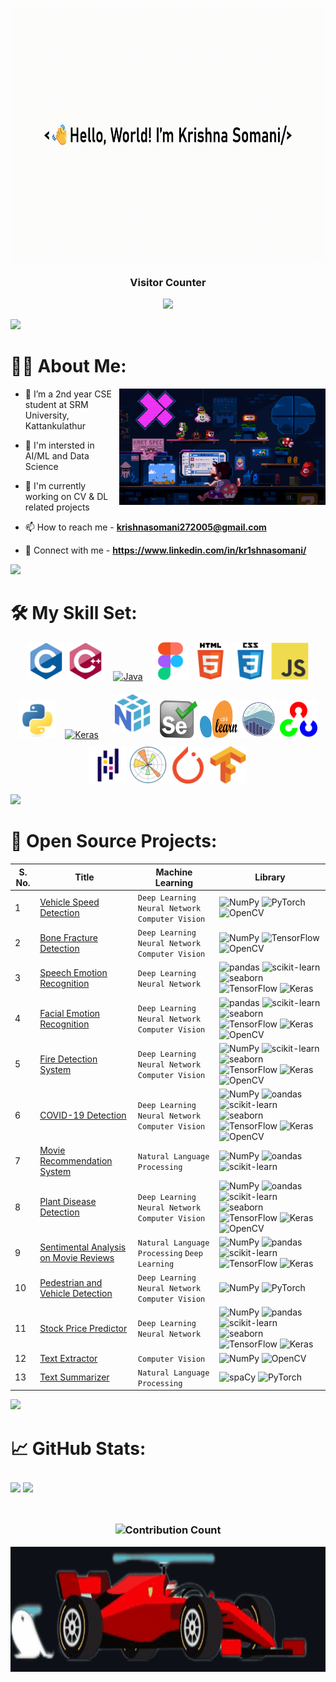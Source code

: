 <p align="center"> 
  <img align="center" src="https://github.com/kr1shnasomani/kr1shnasomani/blob/1ff733f732cabd208babf3fd59a5817b6b2c1172/GIF1.gif" width="722" height="406"/>
</p>

  <h3 align="center">Visitor Counter </h3>
<p align="center"> 
  <img src="https://profile-counter.glitch.me/kr1shnasomani/count.svg" />
</p>

<img src="https://user-images.githubusercontent.com/73097560/115834477-dbab4500-a447-11eb-908a-139a6edaec5c.gif">

# 🙋‍♂️ About Me:
<img align="right" src="https://github.com/kr1shnasomani/kr1shnasomani/blob/75ee72bac5b4ef8c4de1127e730fa867badac9f2/GIF3.gif" width="330" height="186"/>
<div align="left">  

- 🔭 I’m a 2nd year CSE student at SRM University, Kattankulathur
  
- 🤖 I'm intersted in AI/ML and Data Science

- 🌱 I'm currently working on CV & DL related projects
  
- 📫 How to reach me - **krishnasomani272005@gmail.com**
  
- 🤝 Connect with me - **https://www.linkedin.com/in/kr1shnasomani/**

<div/> 

<img src="https://user-images.githubusercontent.com/73097560/115834477-dbab4500-a447-11eb-908a-139a6edaec5c.gif">

# 🛠️ My Skill Set:
</h3>
<p align="center">
<img src="https://raw.githubusercontent.com/teamedwardforever/Readme-Generator/71f25dd8b98329b168142a6b782a107b75eab178/svg/Skills/Languages/c-original.svg" alt="C" width="60" height="60"/>
<img src="https://raw.githubusercontent.com/teamedwardforever/Readme-Generator/71f25dd8b98329b168142a6b782a107b75eab178/svg/Skills/Languages/cplusplus-original.svg" alt="CPP" width="60" height="60"/>
<a href="https://www.java.com/" target="_blank"><img style="margin: 10px" src="https://profilinator.rishav.dev/skills-assets/java-original-wordmark.svg" alt="Java" height="60" /></a>
<img src="https://raw.githubusercontent.com/teamedwardforever/Readme-Generator/71f25dd8b98329b168142a6b782a107b75eab178/svg/Skills/Software/figma-icon.svg" alt="Figma" width="60" height="60"/>
<img src="https://raw.githubusercontent.com/teamedwardforever/Readme-Generator/71f25dd8b98329b168142a6b782a107b75eab178/svg/Skills/Frontend/html5-original-wordmark.svg" alt="HTML" width="60" height="60"/>
<img src="https://raw.githubusercontent.com/teamedwardforever/Readme-Generator/71f25dd8b98329b168142a6b782a107b75eab178/svg/Skills/Frontend/css3-original-wordmark.svg" alt="Css" width="60" height="60"/>
<img src="https://raw.githubusercontent.com/teamedwardforever/Readme-Generator/71f25dd8b98329b168142a6b782a107b75eab178/svg/Skills/Languages/javascript-original.svg" alt="Javascript" width="60" height="60"/>
<img src="https://raw.githubusercontent.com/teamedwardforever/Readme-Generator/71f25dd8b98329b168142a6b782a107b75eab178/svg/Skills/Languages/python-original.svg" alt="Python" width="60" height="60"/>
<a href="https://keras.io/" target="_blank"><img style="margin: 10px" src="https://profilinator.rishav.dev/skills-assets/keras.png" alt="Keras" height="60" /></a>
<a href="https://numpy.org/" target="_blank"><img style="margin: 10px" src="https://github.com/devicons/devicon/raw/master/icons/numpy/numpy-original.svg" alt="NumPy" height="60" /></a> 
<img src="https://raw.githubusercontent.com/teamedwardforever/Readme-Generator/71f25dd8b98329b168142a6b782a107b75eab178/svg/Skills/Testing/selenium-logo.svg" alt="Selenium" width="60" height="60"/>
<img src="https://raw.githubusercontent.com/teamedwardforever/Readme-Generator/71f25dd8b98329b168142a6b782a107b75eab178/svg/Skills/ML/Scikit_learn_logo_small.svg" alt="Scikit" width="60" height="60"/>
<img src="https://raw.githubusercontent.com/teamedwardforever/Readme-Generator/71f25dd8b98329b168142a6b782a107b75eab178/svg/Skills/ML/logo-mark-lightbg.svg" alt="SeaBorn" width="60" height="60"/>
<img src="https://raw.githubusercontent.com/teamedwardforever/Readme-Generator/71f25dd8b98329b168142a6b782a107b75eab178/svg/Skills/ML/opencv-icon.svg" alt="Opencv" width="60" height="60"/>
<img src="https://raw.githubusercontent.com/teamedwardforever/Readme-Generator/71f25dd8b98329b168142a6b782a107b75eab178/svg/Skills/ML/pandas-original.svg" alt="Pandas" width="60" height="60"/>
<img src="https://raw.githubusercontent.com/devicons/devicon/master/icons/matplotlib/matplotlib-original.svg" alt="Matplotlib" width="60" height="60"/>
<img src="https://raw.githubusercontent.com/teamedwardforever/Readme-Generator/71f25dd8b98329b168142a6b782a107b75eab178/svg/Skills/ML/pytorch-icon.svg" alt="Pytorch" width="60" height="60"/>
<img src="https://raw.githubusercontent.com/teamedwardforever/Readme-Generator/71f25dd8b98329b168142a6b782a107b75eab178/svg/Skills/ML/tensorflow-icon.svg" alt="Tensorflow" width="60" height="60"/>
</p>

<img src="https://user-images.githubusercontent.com/73097560/115834477-dbab4500-a447-11eb-908a-139a6edaec5c.gif">

# 📂 Open Source Projects:
| S. No. | Title | Machine Learning | Library |
|--------|-------|------------------|---------|
| 1 | [Vehicle Speed Detection](https://github.com/kr1shnasomani/Vehicle-Speed-Detection) | `Deep Learning` `Neural Network` `Computer Vision` | ![NumPy](https://img.shields.io/badge/NumPy-black?style=flat-square&logo=numpy) ![PyTorch](https://img.shields.io/badge/PyTorch-black?style=flat-square&logo=pytorch) ![OpenCV](https://img.shields.io/badge/OpenCV-black?style=flat-square&logo=opencv) |
| 2 | [Bone Fracture Detection](https://github.com/kr1shnasomani/Bone-Fracture-Detection) | `Deep Learning` `Neural Network` `Computer Vision` | ![NumPy](https://img.shields.io/badge/NumPy-black?style=flat-square&logo=numpy) ![TensorFlow](https://img.shields.io/badge/TensorFlow-black?style=flat-square&logo=tensorflow) ![OpenCV](https://img.shields.io/badge/OpenCV-black?style=flat-square&logo=opencv) |
| 3 | [Speech Emotion Recognition](https://github.com/kr1shnasomani/Speech-Emotion-Recognition) | `Deep Learning` `Neural Network` | ![pandas](https://img.shields.io/badge/pandas-black?style=flat-square&logo=pandas) ![scikit-learn](https://img.shields.io/badge/scikit--learn-black?style=flat-square&logo=scikit-learn) ![seaborn](https://img.shields.io/badge/seaborn-black?style=flat-square&logo=seaborn) ![TensorFlow](https://img.shields.io/badge/TensorFlow-black?style=flat-square&logo=tensorflow) ![Keras](https://img.shields.io/badge/Keras-black?style=flat-square&logo=keras) |
| 4 | [Facial Emotion Recognition](https://github.com/kr1shnasomani/Facial-Emotion-Recognition) | `Deep Learning` `Neural Network` `Computer Vision` | ![pandas](https://img.shields.io/badge/pandas-black?style=flat-square&logo=pandas) ![scikit-learn](https://img.shields.io/badge/scikit--learn-black?style=flat-square&logo=scikit-learn) ![seaborn](https://img.shields.io/badge/seaborn-black?style=flat-square&logo=seaborn) ![TensorFlow](https://img.shields.io/badge/TensorFlow-black?style=flat-square&logo=tensorflow) ![Keras](https://img.shields.io/badge/Keras-black?style=flat-square&logo=keras) ![OpenCV](https://img.shields.io/badge/OpenCV-black?style=flat-square&logo=opencv) |
| 5 | [Fire Detection System](https://github.com/kr1shnasomani/Fire-Detection-System) | `Deep Learning` `Neural Network` `Computer Vision` | ![NumPy](https://img.shields.io/badge/NumPy-black?style=flat-square&logo=numpy) ![scikit-learn](https://img.shields.io/badge/scikit--learn-black?style=flat-square&logo=scikit-learn) ![seaborn](https://img.shields.io/badge/seaborn-black?style=flat-square&logo=seaborn) ![TensorFlow](https://img.shields.io/badge/TensorFlow-black?style=flat-square&logo=tensorflow) ![Keras](https://img.shields.io/badge/Keras-black?style=flat-square&logo=keras) ![OpenCV](https://img.shields.io/badge/OpenCV-black?style=flat-square&logo=opencv) |
| 6 | [COVID-19 Detection](https://github.com/kr1shnasomani/COVID-19-Detection) | `Deep Learning` `Neural Network` `Computer Vision` | ![NumPy](https://img.shields.io/badge/NumPy-black?style=flat-square&logo=numpy) ![oandas](https://img.shields.io/badge/pandas-black?style=flat-square&logo=pandas) ![scikit-learn](https://img.shields.io/badge/scikit--learn-black?style=flat-square&logo=scikit-learn) ![seaborn](https://img.shields.io/badge/seaborn-black?style=flat-square&logo=seaborn) ![TensorFlow](https://img.shields.io/badge/TensorFlow-black?style=flat-square&logo=tensorflow) ![Keras](https://img.shields.io/badge/Keras-black?style=flat-square&logo=keras) ![OpenCV](https://img.shields.io/badge/OpenCV-black?style=flat-square&logo=opencv) |
| 7 | [Movie Recommendation System](https://github.com/kr1shnasomani/Movie-Recommendation-System) | `Natural Language Processing` | ![NumPy](https://img.shields.io/badge/NumPy-black?style=flat-square&logo=numpy) ![oandas](https://img.shields.io/badge/pandas-black?style=flat-square&logo=pandas) ![scikit-learn](https://img.shields.io/badge/scikit--learn-black?style=flat-square&logo=scikit-learn) |
| 8 | [Plant Disease Detection](https://github.com/kr1shnasomani/Plant-Disease-Detection) | `Deep Learning` `Neural Network` `Computer Vision` | ![NumPy](https://img.shields.io/badge/NumPy-black?style=flat-square&logo=numpy) ![oandas](https://img.shields.io/badge/pandas-black?style=flat-square&logo=pandas) ![scikit-learn](https://img.shields.io/badge/scikit--learn-black?style=flat-square&logo=scikit-learn) ![seaborn](https://img.shields.io/badge/seaborn-black?style=flat-square&logo=seaborn) ![TensorFlow](https://img.shields.io/badge/TensorFlow-black?style=flat-square&logo=tensorflow) ![Keras](https://img.shields.io/badge/Keras-black?style=flat-square&logo=keras) ![OpenCV](https://img.shields.io/badge/OpenCV-black?style=flat-square&logo=opencv) |
| 9 | [Sentimental Analysis on Movie Reviews](https://github.com/kr1shnasomani/Sentiment-Analysis-on-Movie-Reviews) | `Natural Language Processing` `Deep Learning` | ![NumPy](https://img.shields.io/badge/NumPy-black?style=flat-square&logo=numpy) ![pandas](https://img.shields.io/badge/pandas-black?style=flat-square&logo=pandas) ![scikit-learn](https://img.shields.io/badge/scikit--learn-black?style=flat-square&logo=scikit-learn) ![TensorFlow](https://img.shields.io/badge/TensorFlow-black?style=flat-square&logo=tensorflow) ![Keras](https://img.shields.io/badge/Keras-black?style=flat-square&logo=keras) |
| 10 | [Pedestrian and Vehicle Detection](https://github.com/kr1shnasomani/Pedestrian-and-Vehicle-Detection) | `Deep Learning` `Neural Network` `Computer Vision` | ![NumPy](https://img.shields.io/badge/NumPy-black?style=flat-square&logo=numpy) ![PyTorch](https://img.shields.io/badge/PyTorch-black?style=flat-square&logo=pytorch) |
| 11 | [Stock Price Predictor](https://github.com/kr1shnasomani/Stock-Price-Predictor) | `Deep Learning` `Neural Network` | ![NumPy](https://img.shields.io/badge/NumPy-black?style=flat-square&logo=numpy) ![pandas](https://img.shields.io/badge/pandas-black?style=flat-square&logo=pandas) ![scikit-learn](https://img.shields.io/badge/scikit--learn-black?style=flat-square&logo=scikit-learn) ![seaborn](https://img.shields.io/badge/seaborn-black?style=flat-square&logo=seaborn) ![TensorFlow](https://img.shields.io/badge/TensorFlow-black?style=flat-square&logo=tensorflow) ![Keras](https://img.shields.io/badge/Keras-black?style=flat-square&logo=keras) |
| 12 | [Text Extractor](https://github.com/kr1shnasomani/Text-Extractor) | `Computer Vision` | ![NumPy](https://img.shields.io/badge/NumPy-black?style=flat-square&logo=numpy) ![OpenCV](https://img.shields.io/badge/OpenCV-black?style=flat-square&logo=opencv) |
| 13 | [Text Summarizer](https://github.com/kr1shnasomani/Text-Summarizer) | `Natural Language Processing` | ![spaCy](https://img.shields.io/badge/spaCy-black?style=flat-square&logo=spacy) ![PyTorch](https://img.shields.io/badge/PyTorch-black?style=flat-square&logo=pytorch) |

<img src="https://user-images.githubusercontent.com/73097560/115834477-dbab4500-a447-11eb-908a-139a6edaec5c.gif">

# 📈 GitHub Stats:
<h3>
<img align="center" src="https://github-readme-streak-stats.herokuapp.com/?user=kr1shnasomani&theme=dark&hide_border=false" height="173em" />
<img align="center" src="https://github-readme-stats.vercel.app/api?username=kr1shnasomani&theme=dark&hide_border=false&include_all_commits=false&count_private=false" height="173em" />
<br><br>

<p align="center" style="margin-top:30px;">
  <img src="https://github-readme-activity-graph.vercel.app/graph?username=kr1shnasomani&theme=github-compact" alt="Contribution Count" />
</p>

<img src="https://github.com/kr1shnasomani/kr1shnasomani/blob/9df64164ac6563533e624b41eef0ce72f02f8a16/GIF2.gif" height="200"/>
